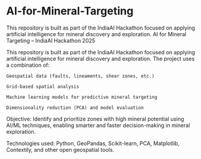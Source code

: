 # AI-for-Mineral-Targeting
This repository is built as part of the IndiaAI Hackathon focused on applying artificial intelligence for mineral discovery and exploration. 
AI for Mineral Targeting – IndiaAI Hackathon 2025

This repository is built as part of the IndiaAI Hackathon focused on applying artificial intelligence for mineral discovery and exploration. The project uses a combination of:

    Geospatial data (faults, lineaments, shear zones, etc.)

    Grid-based spatial analysis

    Machine learning models for predictive mineral targeting

    Dimensionality reduction (PCA) and model evaluation

  Objective: Identify and prioritize zones with high mineral potential using AI/ML techniques, enabling smarter and faster decision-making in mineral exploration.

  Technologies used: Python, GeoPandas, Scikit-learn, PCA, Matplotlib, Contextily, and other open geospatial tools.

